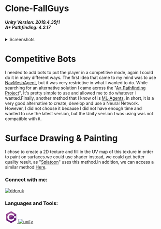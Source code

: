 # Clone-FallGuys
<h5>Unity Version: 2019.4.35f1<br>
A* Pathfinding: 4.2.17</h5>


<details>
<summary>Screenshots</summary>
<img src="https://raw.githubusercontent.com/katayayuci/Clone-FallGuys/main/Screenshots/Screenshot_1.png?token=GHSAT0AAAAAABRXZ4JJ6KR6MQUUDPCG7XICYQQ7AHQ" width="200" height="400" />
<img src="https://raw.githubusercontent.com/katayayuci/Clone-FallGuys/main/Screenshots/Screenshot_3.png?token=GHSAT0AAAAAABRXZ4JJYZVM36M3BHDRJOQQYQQ7BCQ" width="200" height="400" />
<img src="https://raw.githubusercontent.com/katayayuci/Clone-FallGuys/main/Screenshots/Screenshot_4.png?token=GHSAT0AAAAAABRXZ4JJGWXASYLOAOC3IZP4YQQ7BHQ" width="200" height="400" />
</details>

# Competitive Bots
I needed to add bots to put the player in a competitive mode, again I could do it in many different ways. The first idea that came to my mind was to use [NavMeshAgent](https://docs.unity3d.com/ScriptReference/AI.NavMeshAgent.html), but it was very restrictive in what I wanted to do. While searching for an alternative solution I came across the "[A* Pathfinding Project](https://arongranberg.com/astar/)", It's pretty simple to use and allowed me to do whatever I wanted.Finally, another method that I know of is [ML-Agents](https://github.com/Unity-Technologies/ml-agents), in short, it is a very good alternative to create, develop and use a Neural Network. However, I did not choose it because I did not have enough time and wanted to use the latest version, but the Unity version I was using was not compatible with it.

# Surface Drawing & Painting
I chose to create a 2D texture and fill in the UV map of this texture in order to paint on surfaces.we could use shader instead, we could get better quality result, as "[Splatoon](https://splatoon.nintendo.com/)" uses this method.In addition, we can access a similar method [Here](https://shahriyarshahrabi.medium.com/mesh-texture-painting-in-unity-using-shaders-8eb7fc31221c).

<h3 align="left">Connect with me:</h3>
<p align="left">
<a href="https://linkedin.com/in/ddoruk" target="blank"><img align="center" src="https://raw.githubusercontent.com/rahuldkjain/github-profile-readme-generator/master/src/images/icons/Social/linked-in-alt.svg" alt="ddoruk" height="30" width="40" /></a>
</p>

<h3 align="left">Languages and Tools:</h3>
<p align="left"> <a href="https://www.w3schools.com/cs/" target="_blank" rel="noreferrer"> <img src="https://raw.githubusercontent.com/devicons/devicon/master/icons/csharp/csharp-original.svg" alt="csharp" width="40" height="40"/> </a> <a href="https://unity.com/" target="_blank" rel="noreferrer"> <img src="https://www.vectorlogo.zone/logos/unity3d/unity3d-icon.svg" alt="unity" width="40" height="40"/> </a> </p>
